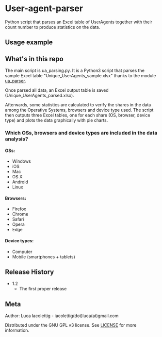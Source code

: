 # User-agent-parser
Python script that parses an Excel table of UserAgents together with their count number to produce statistics on the data.

## Usage example



## What's in this repo
The main script is ua_parsing.py.
It is a Python3 script that parses the sample Excel table "Unique_UserAgents_sample.xlsx" thanks to the module [ua_parser](https://github.com/ua-parser/uap-python).

Once parsed all data, an Excel output table is saved (Unique_UserAgents_parsed.xlsx).

Afterwards, some statistics are calculated to verify the shares in the data among the Operative Systems, browsers and device type used. The script then outputs three Excel tables, one for each share (OS, browser, device type) and plots the data graphically with pie charts.

### Which OSs, browsers and device types are included in the data analysis?

#### OSs: 
* Windows
* iOS
* Mac
* OS X
* Android
* Linux

#### Browsers: 
* Firefox
* Chrome
* Safari
* Opera
* Edge

#### Device types:
* Computer
* Mobile (smartphones + tablets)


## Release History
* 1.2 
  * The first proper release

## Meta

Author: Luca Iacolettig - iacolettig(dot)luca(at)gmail.com

Distributed under the GNU GPL v3 license. See [LICENSE](..User-agent-parser/LICENSE) for more information.
